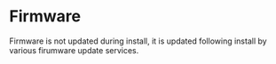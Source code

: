 # Firmware

Firmware is not updated during install, it is updated following install by various firumware 
update services.